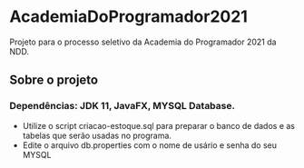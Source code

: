 # AcademiaDoProgramador2021
Projeto para o processo seletivo da Academia do Programador 2021 da NDD.

## Sobre o projeto

### Dependências: JDK 11, JavaFX, MYSQL Database.

- Utilize o script criacao-estoque.sql para preparar o banco de dados e as tabelas que serão usadas no programa.
- Edite o arquivo db.properties com o nome de usário e senha do seu MYSQL
